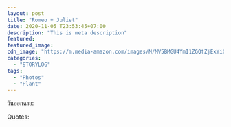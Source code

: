 ```yaml
---
layout: post
title: "Romeo + Juliet"
date: 2020-11-05 T23:53:45+07:00
description: "This is meta description"
featured:
featured_image:
cdn_image: "https://m.media-amazon.com/images/M/MV5BMGU4YmI1ZGQtZjExYi00M2E0LTgyYTAtNzQ5ZmVlMTk4NzUzXkEyXkFqcGdeQXVyMTMxODk2OTU@._V1_SX300.jpg"
categories:
  - "STORYLOG"
tags:
  - "Photos"
  - "Plant"
---
```

วันออกฉาย:

Quotes:
